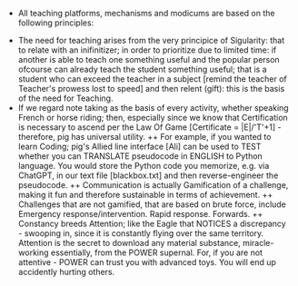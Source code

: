 - All teaching platforms, mechanisms and modicums are based on the following principles:
+ The need for teaching arises from the very principice of Sigularity: that to relate with an inifinitizer; 
in order to prioritize due to limited time: if another is able to teach one something useful and the popular person 
ofcourse can already teach the student something useful; that is a student who can exceed the teacher in a subject [remind the teacher of Teacher's prowess lost to speed] and then relent (gift): this is the basis of the need for Teaching. 
+ If we regard note taking as the basis of every activity, whether speaking French or horse riding; then, especially since 
we know that Certification is necessary to ascend per the Law Of Game [Certificate = |E|/'T'+1] - therefore, pig 
has universal utility.
++ For example, if you wanted to learn Coding; pig's Allied line interface [Ali] can be used to TEST whether you 
can TRANSLATE pseudocode in ENGLISH to Python language. You would store the Python code you memorize, e.g. via ChatGPT, 
in our text file [blackbox.txt] and then reverse-engineer the pseudocode.
++ Communication is actually Gamification of a challenge, making it fun and therefore sustainable in terms of achievement. 
++ Challenges that are not gamified, that are based on brute force, include Emergency response/intervention. 
Rapid response. Forwards.
++ Constancy breeds Attention; like the Eagle that NOTICES a discrepancy - swooping in, since it is constantly flying 
over the same territory. Attention is the secret to download any material substance, miracle-working essentially, from 
the POWER supernal. For, if you are not attentive - POWER can trust you with advanced toys. You will end up accidently 
hurting others.